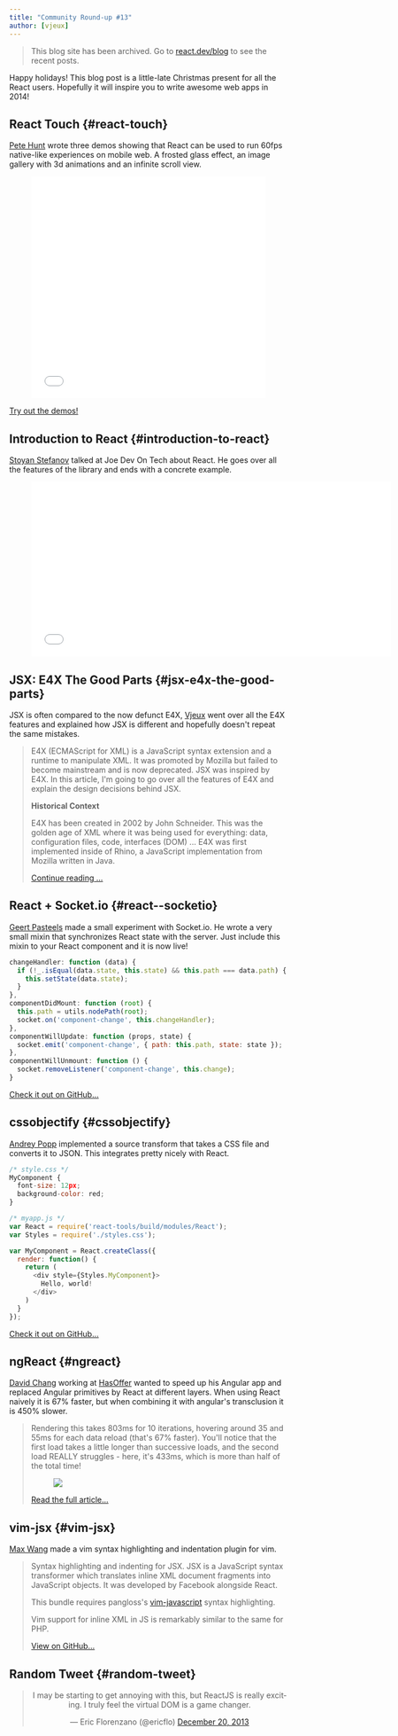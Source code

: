 ```yaml
---
title: "Community Round-up #13"
author: [vjeux]
---
```


<div class="scary">

> This blog site has been archived. Go to [react.dev/blog](https://react.dev/blog) to see the recent posts.

</div>

Happy holidays! This blog post is a little-late Christmas present for all the React users. Hopefully it will inspire you to write awesome web apps in 2014!


## React Touch {#react-touch}

[Pete Hunt](http://www.petehunt.net/) wrote three demos showing that React can be used to run 60fps native-like experiences on mobile web. A frosted glass effect, an image gallery with 3d animations and an infinite scroll view.

<figure><iframe src="//player.vimeo.com/video/79659941" width="100%" height="400" frameborder="0" webkitallowfullscreen mozallowfullscreen allowfullscreen></iframe></figure>

[Try out the demos!](https://petehunt.github.io/react-touch/)


## Introduction to React {#introduction-to-react}

[Stoyan Stefanov](http://www.phpied.com/) talked at Joe Dev On Tech about React. He goes over all the features of the library and ends with a concrete example.

<figure><iframe width="650" height="315" src="//www.youtube-nocookie.com/embed/SMMRJif5QW0" frameborder="0" allowfullscreen></iframe></figure>


## JSX: E4X The Good Parts {#jsx-e4x-the-good-parts}

JSX is often compared to the now defunct E4X, [Vjeux](http://blog.vjeux.com/) went over all the E4X features and explained how JSX is different and hopefully doesn't repeat the same mistakes.

> E4X (ECMAScript for XML) is a JavaScript syntax extension and a runtime to manipulate XML. It was promoted by Mozilla but failed to become mainstream and is now deprecated. JSX was inspired by E4X. In this article, I'm going to go over all the features of E4X and explain the design decisions behind JSX.
>
> **Historical Context**
>
> E4X has been created in 2002 by John Schneider. This was the golden age of XML where it was being used for everything: data, configuration files, code, interfaces (DOM) ... E4X was first implemented inside of Rhino, a JavaScript implementation from Mozilla written in Java.
>
> [Continue reading ...](http://blog.vjeux.com/2013/javascript/jsx-e4x-the-good-parts.html)


## React + Socket.io {#react--socketio}

[Geert Pasteels](http://enome.be/nl) made a small experiment with Socket.io. He wrote a very small mixin that synchronizes React state with the server. Just include this mixin to your React component and it is now live!

```javascript
changeHandler: function (data) {
  if (!_.isEqual(data.state, this.state) && this.path === data.path) {
    this.setState(data.state);
  }
},
componentDidMount: function (root) {
  this.path = utils.nodePath(root);
  socket.on('component-change', this.changeHandler);
},
componentWillUpdate: function (props, state) {
  socket.emit('component-change', { path: this.path, state: state });
},
componentWillUnmount: function () {
  socket.removeListener('component-change', this.change);
}
```

[Check it out on GitHub...](https://github.com/Enome/react.io)


## cssobjectify {#cssobjectify}

[Andrey Popp](http://andreypopp.com/) implemented a source transform that takes a CSS file and converts it to JSON. This integrates pretty nicely with React.

```javascript
/* style.css */
MyComponent {
  font-size: 12px;
  background-color: red;
}

/* myapp.js */
var React = require('react-tools/build/modules/React');
var Styles = require('./styles.css');

var MyComponent = React.createClass({
  render: function() {
    return (
      <div style={Styles.MyComponent}>
        Hello, world!
      </div>
    )
  }
});
```

[Check it out on GitHub...](https://github.com/andreypopp/cssobjectify)


## ngReact {#ngreact}

[David Chang](http://davidandsuzi.com/) working at [HasOffer](http://www.hasoffers.com/) wanted to speed up his Angular app and replaced Angular primitives by React at different layers. When using React naively it is 67% faster, but when combining it with angular's transclusion it is 450% slower.

> Rendering this takes 803ms for 10 iterations, hovering around 35 and 55ms for each data reload (that's 67% faster). You'll notice that the first load takes a little longer than successive loads, and the second load REALLY struggles - here, it's 433ms, which is more than half of the total time!
> <figure><a href="http://davidandsuzi.com/ngreact-react-components-in-angular/"><img src="../images/blog/ngreact.png"></a></figure>
>
> [Read the full article...](http://davidandsuzi.com/ngreact-react-components-in-angular/)


## vim-jsx {#vim-jsx}

[Max Wang](https://github.com/mxw) made a vim syntax highlighting and indentation plugin for vim.

> Syntax highlighting and indenting for JSX. JSX is a JavaScript syntax transformer which translates inline XML document fragments into JavaScript objects. It was developed by Facebook alongside React.
>
> This bundle requires pangloss's [vim-javascript](https://github.com/pangloss/vim-javascript) syntax highlighting.
>
> Vim support for inline XML in JS is remarkably similar to the same for PHP.
>
> [View on GitHub...](https://github.com/mxw/vim-jsx)


## Random Tweet {#random-tweet}

<center><blockquote class="twitter-tweet" lang="en"><p>I may be starting to get annoying with this, but ReactJS is really exciting. I truly feel the virtual DOM is a game changer.</p>&mdash; Eric Florenzano (@ericflo) <a href="https://twitter.com/ericflo/statuses/413842834974732288">December 20, 2013</a></blockquote></center>
